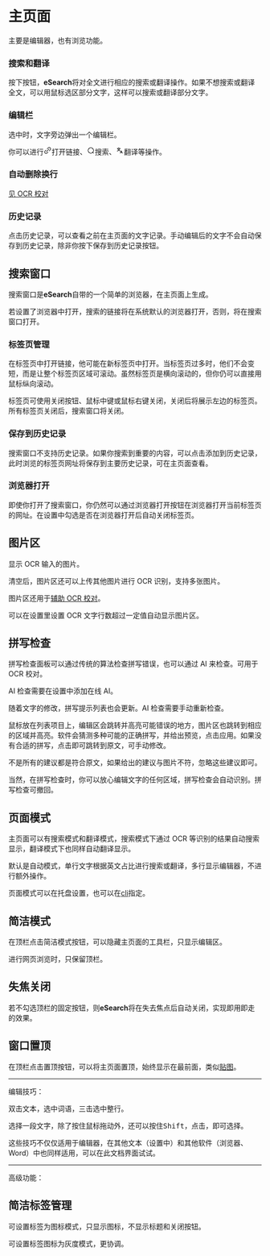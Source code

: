 # 主页面

主要是编辑器，也有浏览功能。

### 搜索和翻译

按下按钮，**eSearch**将对全文进行相应的搜索或翻译操作。如果不想搜索或翻译全文，可以用鼠标选区部分文字，这样可以搜索或翻译部分文字。

### 编辑栏

选中时，文字旁边弹出一个编辑栏。

你可以进行<img height="16" src="../../src/renderer/assets/icons/link.svg">打开链接、<img height="16" src="../../src/renderer/assets/icons/search.svg">搜索、<img height="16" src="../../src/renderer/assets/icons/translate.svg">翻译等操作。

### 自动删除换行

[见 OCR 校对](ocr.md#自动删除换行)

### 历史记录

点击历史记录，可以查看之前在主页面的文字记录。手动编辑后的文字不会自动保存到历史记录，除非你按下保存到历史记录按钮。

## 搜索窗口

搜索窗口是**eSearch**自带的一个简单的浏览器，在主页面上生成。

若设置了浏览器中打开，搜索的链接将在系统默认的浏览器打开，否则，将在搜索窗口打开。

### 标签页管理

在标签页中打开链接，他可能在新标签页中打开。当标签页过多时，他们不会变短，而是让整个标签页区域可滚动。虽然标签页是横向滚动的，但你仍可以直接用鼠标纵向滚动。

标签页可使用关闭按钮、鼠标中键或鼠标右键关闭，关闭后将展示左边的标签页。所有标签页关闭后，搜索窗口将关闭。

### 保存到历史记录

搜索窗口不支持历史记录。如果你搜索到重要的内容，可以点击添加到历史记录，此时浏览的标签页网址将保存到主要历史记录，可在主页面查看。

### 浏览器打开

即使你打开了搜索窗口，你仍然可以通过浏览器打开按钮在浏览器打开当前标签页的网址。在设置中勾选是否在浏览器打开后自动关闭标签页。

## 图片区

显示 OCR 输入的图片。

清空后，图片区还可以上传其他图片进行 OCR 识别，支持多张图片。

图片区还用于[辅助 OCR 校对](ocr.md#原图校对)。

可以在设置里设置 OCR 文字行数超过一定值自动显示图片区。

## 拼写检查

拼写检查面板可以通过传统的算法检查拼写错误，也可以通过 AI 来检查。可用于 OCR 校对。

AI 检查需要在设置中添加在线 AI。

随着文字的修改，拼写提示列表也会更新。AI 检查需要手动重新检查。

鼠标放在列表项目上，编辑区会跳转并高亮可能错误的地方，图片区也跳转到相应的区域并高亮。软件会猜测多种可能的正确拼写，并给出预览，点击应用。如果没有合适的拼写，点击即可跳转到原文，可手动修改。

不是所有的建议都是符合原文，如果给出的建议与图片不符，忽略这些建议即可。

当然，在拼写检查时，你可以放心编辑文字的任何区域，拼写检查会自动识别。拼写检查可撤回。

## 页面模式

主页面可以有搜索模式和翻译模式，搜索模式下通过 OCR 等识别的结果自动搜索显示，翻译模式下也同样自动翻译显示。

默认是自动模式，单行文字根据英文占比进行搜索或翻译，多行显示编辑器，不进行额外操作。

页面模式可以在托盘设置，也可以在[cli](main.md#cli)指定。

## 简洁模式

在顶栏点击简洁模式按钮，可以隐藏主页面的工具栏，只显示编辑区。

进行网页浏览时，只保留顶栏。

## 失焦关闭

若不勾选顶栏的固定按钮，则**eSearch**将在失去焦点后自动关闭，实现即用即走的效果。

## 窗口置顶

在顶栏点击置顶按钮，可以将主页面置顶，始终显示在最前面，类似[贴图](ding.md)。

---

编辑技巧：

双击文本，选中词语，三击选中整行。

选择一段文字，除了按住鼠标拖动外，还可以按住<kbd>Shift</kbd>，点击，即可选择。

这些技巧不仅仅适用于编辑器，在其他文本（设置中）和其他软件（浏览器、Word）中也同样适用，可以在此文档界面试试。

---

高级功能：

## 简洁标签管理

可设置标签为图标模式，只显示图标，不显示标题和关闭按钮。

可设置标签图标为灰度模式，更协调。
